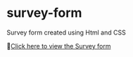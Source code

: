 # survey-form
<p>Survey form created using Html and CSS</p>
<p>🔗<a href="https://gokul-r07.github.io/Survey-form/">Click here to view the Survey form</a>
